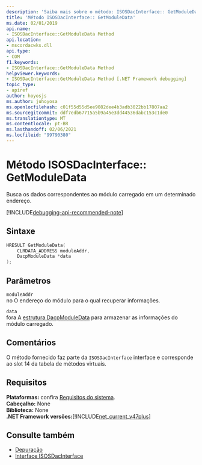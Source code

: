 ```yaml
---
description: 'Saiba mais sobre o método: ISOSDacInterface:: GetModuleData'
title: 'Método ISOSDacInterface:: GetModuleData'
ms.date: 02/01/2019
api.name:
- ISOSDacInterface::GetModuleData Method
api.location:
- mscordacwks.dll
api.type:
- COM
f1.keywords:
- ISOSDacInterface::GetModuleData Method
helpviewer.keywords:
- ISOSDacInterface::GetModuleData Method [.NET Framework debugging]
topic_type:
- apiref
author: hoyosjs
ms.author: juhoyosa
ms.openlocfilehash: c01f55d55d5ee9082dee4b3adb3022bb17807aa2
ms.sourcegitcommit: ddf7edb67715a5b9a45e3dd44536dabc153c1de0
ms.translationtype: MT
ms.contentlocale: pt-BR
ms.lasthandoff: 02/06/2021
ms.locfileid: "99790380"
---
```

# <a name="isosdacinterfacegetmoduledata-method"></a>Método ISOSDacInterface:: GetModuleData

Busca os dados correspondentes ao módulo carregado em um determinado endereço.

[!INCLUDE[debugging-api-recommended-note](../../../../includes/debugging-api-recommended-note.md)]

## <a name="syntax"></a>Sintaxe

```cpp
HRESULT GetModuleData(
    CLRDATA_ADDRESS moduleAddr,
    DacpModuleData *data
);
```

## <a name="parameters"></a>Parâmetros

`moduleAddr`\
no O endereço do módulo para o qual recuperar informações.

`data`\
fora A [estrutura DacpModuleData](dacpmoduledata-structure.md) para armazenar as informações do módulo carregado.

## <a name="remarks"></a>Comentários

O método fornecido faz parte da `ISOSDacInterface` interface e corresponde ao slot 14 da tabela de métodos virtuais.

## <a name="requirements"></a>Requisitos

**Plataformas:** confira [Requisitos do sistema](../../get-started/system-requirements.md).  
**Cabeçalho:** None  
**Biblioteca:** None  
**.NET Framework versões:**[!INCLUDE[net_current_v47plus](../../../../includes/net-current-v47plus.md)]  

## <a name="see-also"></a>Consulte também

- [Depuração](index.md)
- [Interface ISOSDacInterface](isosdacinterface-interface.md)
